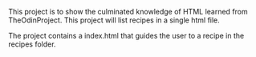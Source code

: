 This project is to show the culminated knowledge of HTML learned from TheOdinProject. This project will list recipes in a single html file.

The project contains a index.html that guides the user to a recipe in the recipes folder. 